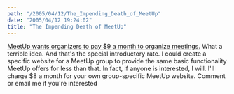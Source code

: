 ```yaml
---
path: "/2005/04/12/The_Impending_Death_of_MeetUp" 
date: "2005/04/12 19:24:02" 
title: "The Impending Death of MeetUp" 
---
```

<p><a href="http://www.meetup.com/changes/">MeetUp wants organizers to pay $9 a month to organize meetings.</a> What a terrible idea. And that's the special introductory rate. I could create a specific website for a MeetUp group to provide the same basic functionality MeetUp offers for less than that. In fact, if anyone is interested, I will. I'll charge $8 a month for your own group-specific MeetUp website. Comment or email me if you're interested</p>